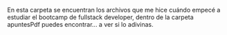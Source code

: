 En esta carpeta se encuentran los archivos que me hice cuándo empecé a estudiar el bootcamp de fullstack developer, dentro de la carpeta apuntesPdf puedes encontrar... a ver si lo adivinas.